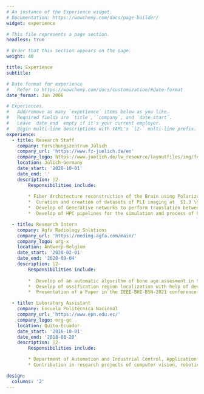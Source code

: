```yaml
---
# An instance of the Experience widget.
# Documentation: https://wowchemy.com/docs/page-builder/
widget: experience

# This file represents a page section.
headless: true

# Order that this section appears on the page.
weight: 40

title: Experience
subtitle:

# Date format for experience
#   Refer to https://wowchemy.com/docs/customization/#date-format
date_format: Jan 2006

# Experiences.
#   Add/remove as many `experience` items below as you like.
#   Required fields are `title`, `company`, and `date_start`.
#   Leave `date_end` empty if it's your current employer.
#   Begin multi-line descriptions with YAML's `|2-` multi-line prefix.
experience:
  - title: Research Staff
    company: Forschungszentrum Jülich
    company_url: 'https://www.fz-juelich.de/en'
    company_logo: https://www.juelich.de/lw_resource/layoutfiles/img/footer-fzj-logo.png
    location: Jülich-Germany
    date_start: '2020-10-01'
    date_end: ''
    description: |2-
        Responsibilities include:
        
        * Fiber Architecture reconstruction of the Brain using Polarized Light Imaging (PLI). Develop of scalable deep learning for histological images of  postmortem brains.
        *  Curation and creation of datasets of PLI imaging at  $1.3 \mu m$. Segmentation of brain tissue structures in PLI and cytoarchitectonic images.
        *  Develop of Generative networks to perform translation between simulation tissue to real measurements. 
        *  Develop of HPC pipelines for the simulation and process of histological tissues.

  - title: Research Intern
    company: Agfa Radiology Solutions
    company_url: 'https://medimg.agfa.com/main/'
    company_logo: org-x
    location: Antwerp-Belgium
    date_start: '2020-02-01'
    date_end: '2020-09-04'
    description: |2-
        Responsibilities include:
        
        *  Develop of an automatic algorithm of bone age assesment in the division of AGFA Radiology Solutions, Project developed as Master thesis using artificial intelligence and image processing.
        *  Develop of ossification region localization with help of deep-learning state-of-the-art object detection architectures. 
        *  Presentation of a Paper in the IEEE-BHI-BSN-2021 conference. Patent of the developed system is in process.

  - title: Laboratory Assistant
    company: Escuela Politécnica Nacional
    company_url: 'https://www.epn.edu.ec/'
    company_logo: org-gc
    location: Quito-Ecuador
    date_start: '2016-10-01'
    date_end: '2018-08-20'
    description: |2-
        Responsibilities include:

        * Department of Automation and Industrial Control, Application development of of Industrial Process and Robotics Systems. 
        * Contribution in research projects of computer vision, robotics and control systems.

design:
  columns: '2'
---
```

